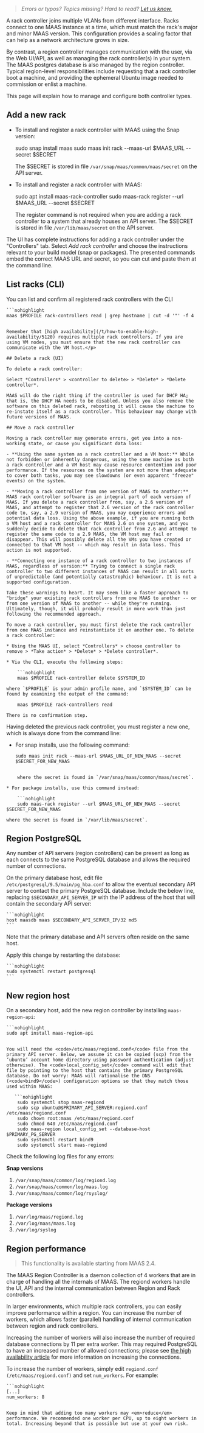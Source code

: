 > *Errors or typos? Topics missing? Hard to read? <a href="https://docs.google.com/forms/d/e/1FAIpQLScIt3ffetkaKW3gDv6FDk7CfUTNYP_HGmqQotSTtj2htKkVBw/viewform?usp=pp_url&entry.1739714854=https://maas.io/docs/configuring-maas-controllers" target = "_blank">Let us know.</a>*

A rack controller joins multiple VLANs from different interface. Racks connect to one MAAS instance at a time, which must match the rack's major and minor MAAS version. This configuration provides a scaling factor that can help as a network architecture grows in size.

By contrast, a region controller manages communication with the user, via the Web UI/API, as well as managing the rack controller(s) in your system. The MAAS postgres database is also managed by the region controller. Typical region-level responsibilities include requesting that a rack controller boot a machine, and providing the ephemeral Ubuntu image needed to commission or enlist a machine.

This page will explain how to manage and configure both controller types.

## Add a new rack

* To install and register a rack controller with MAAS using the Snap version:

    sudo snap install maas
    sudo maas init rack --maas-url $MAAS_URL --secret $SECRET

	The $SECRET is stored in file `/var/snap/maas/common/maas/secret` on the API server.	

* To install and register a rack controller with MAAS:

    sudo apt install maas-rack-controller
    sudo maas-rack register --url $MAAS_URL --secret $SECRET

    The register command is not required when you are adding a rack controller to a system that already houses an API server. The $SECRET is stored in file `/var/lib/maas/secret` on the API server.

The UI has complete instructions for adding a rack controller under the "Controllers" tab. Select *Add rack controller* and choose the instructions relevant to your build model (snap or packages). The presented commands embed the correct MAAS URL and secret, so you can cut and paste them at the command line.

## List racks (CLI)

You can list and confirm all registered rack controllers with the CLI

    ```nohighlight
    maas $PROFILE rack-controllers read | grep hostname | cut -d '"' -f 4
```

Remember that [high availability](/t/how-to-enable-high-availability/5120) requires multiple rack controllers. If you are using VM nodes, you must ensure that the new rack controller can communicate with the VM host.</p>

## Delete a rack (UI)

To delete a rack controller: 

Select *Controllers* > <controller to delete> > *Delete* > *Delete controller*. 

MAAS will do the right thing if the controller is used for DHCP HA; that is, the DHCP HA needs to be disabled. Unless you also remove the software on this deleted rack, rebooting it will cause the machine to re-instate itself as a rack controller. This behaviour may change with future versions of MAAS.

## Move a rack controller

Moving a rack controller may generate errors, get you into a non-working state, or cause you significant data loss:

- **Using the same system as a rack controller and a VM host:** While not forbidden or inherently dangerous, using the same machine as both a rack controller and a VM host may cause resource contention and poor performance. If the resources on the system are not more than adequate to cover both tasks, you may see slowdowns (or even apparent "freeze" events) on the system.

- **Moving a rack controller from one version of MAAS to another:** MAAS rack controller software is an integral part of each version of MAAS. If you delete a rack controller from, say, a 2.6 version of MAAS, and attempt to register that 2.6 version of the rack controller code to, say, a 2.9 version of MAAS, you may experience errors and potential data loss. Using the above example, if you are running both a VM host and a rack controller for MAAS 2.6 on one system, and you suddenly decide to delete that rack controller from 2.6 and attempt to register the same code to a 2.9 MAAS, the VM host may fail or disappear. This will possibly delete all the VMs you have created or connected to that VM host -- which may result in data loss. This action is not supported.

- **Connecting one instance of a rack controller to two instances of MAAS, regardless of version:** Trying to connect a single rack controller to two different instances of MAAS can result in all sorts of unpredictable (and potentially catastrophic) behaviour. It is not a supported configuration.

Take these warnings to heart. It may seem like a faster approach to "bridge" your existing rack controllers from one MAAS to another -- or from one version of MAAS to another -- while they're running. Ultimately, though, it will probably result in more work than just following the recommended approach.

To move a rack controller, you must first delete the rack controller from one MAAS instance and reinstantiate it on another one. To delete a rack controller:

* Using the MAAS UI, select *Controllers* > choose controller to remove > *Take action* > *Delete* > *Delete controller*.

* Via the CLI, execute the following steps:

    ```nohighlight
    maas $PROFILE rack-controller delete $SYSTEM_ID
```

    where `$PROFILE` is your admin profile name, and `$SYSTEM_ID` can be found by examining the output of the command:

```nohighlight
    maas $PROFILE rack-controllers read
```

    There is no confirmation step.

Having deleted the previous rack controller, you must register a new one, which is always done from the command line:

* For snap installs, use the following command:

    ```nohighlight
    sudo maas init rack --maas-url $MAAS_URL_OF_NEW_MAAS --secret $SECRET_FOR_NEW_MAAS
```

    where the secret is found in `/var/snap/maas/common/maas/secret`.

* For package installs, use this command instead:

    ```nohighlight
	sudo maas-rack register --url $MAAS_URL_OF_NEW_MAAS --secret $SECRET_FOR_NEW_MAAS
```

    where the secret is found in `/var/lib/maas/secret`.

## Region PostgreSQL

Any number of API servers (region controllers) can be present as long as each connects to the same PostgreSQL database and allows the required number of connections.

On the primary database host, edit file <code>/etc/postgresql/9.5/main/pg_hba.conf</code> to allow the eventual secondary API server to contact the primary PostgreSQL database. Include the below line, replacing
<code>$SECONDARY_API_SERVER_IP</code> with the IP address of the host that will contain the secondary API server:

    ```nohighlight
    host maasdb maas $SECONDARY_API_SERVER_IP/32 md5
    ```

Note that the primary database and API servers often reside on the same host.

Apply this change by restarting the database:

    ```nohighlight
    sudo systemctl restart postgresql
    ```
 
## New region host

On a secondary host, add the new region controller by installing <code>maas-region-api</code>:

    ```nohighlight
    sudo apt install maas-region-api
```

You will need the <code>/etc/maas/regiond.conf</code> file from the primary API server. Below, we assume it can be copied (scp) from the ‘ubuntu’ account home directory using password authentication (adjust otherwise). The <code>local_config_set</code> command will edit that file by pointing to the host that contains the primary PostgreSQL database. Do not worry: MAAS will rationalise the DNS (<code>bind9</code>) configuration options so that they match those used within MAAS:

   ```nohighlight
    sudo systemctl stop maas-regiond
    sudo scp ubuntu@$PRIMARY_API_SERVER:regiond.conf /etc/maas/regiond.conf
    sudo chown root:maas /etc/maas/regiond.conf
    sudo chmod 640 /etc/maas/regiond.conf
    sudo maas-region local_config_set --database-host $PRIMARY_PG_SERVER
    sudo systemctl restart bind9
    sudo systemctl start maas-regiond
```

Check the following log files for any errors:

**Snap versions**
1. <code>/var/snap/maas/common/log/regiond.log</code>
2. <code>/var/snap/maas/common/log/maas.log</code>
3. <code>/var/snap/maas/common/log/rsyslog/</code>

**Package versions**
1. <code>/var/log/maas/regiond.log</code>
2. <code>/var/log/maas/maas.log</code>
3. <code>/var/log/syslog</code>

## Region performance

> This functionality is available starting from MAAS 2.4.

The MAAS Region Controller is a daemon collection of 4 workers that are in charge of handling all the internals of MAAS. The regiond workers handle the UI, API and the internal communication between Region and Rack controllers.

In larger environments, which multiple rack controllers, you can easily improve performance within a region. You can increase the number of workers, which allows faster (parallel) handling of internal communication between region and rack controllers.

Increasing the number of workers will also increase the number of required database connections by 11 per extra worker. This may required PostgreSQL to have an increased number of allowed connections; please see [the high availability article](/t/how-to-enable-high-availability/5120) for more information on increasing the connections.

To increase the number of workers, simply edit <code>regiond.conf (/etc/maas/regiond.conf)</code> and set <code>num_workers</code>. For example:

    ```nohighlight
    [...]
    num_workers: 8
```

Keep in mind that adding too many workers may <em>reduce</em> performance. We recommended one worker per CPU, up to eight workers in total. Increasing beyond that is possible but use at your own risk.